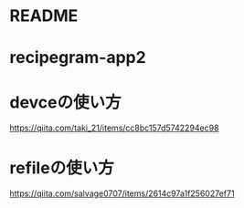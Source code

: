 # README

# recipegram-app2

# devceの使い方
https://qiita.com/taki_21/items/cc8bc157d5742294ec98

# refileの使い方
https://qiita.com/salvage0707/items/2614c97a1f256027ef71
